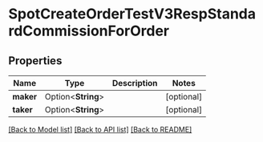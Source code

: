 # SpotCreateOrderTestV3RespStandardCommissionForOrder

## Properties

Name | Type | Description | Notes
------------ | ------------- | ------------- | -------------
**maker** | Option<**String**> |  | [optional]
**taker** | Option<**String**> |  | [optional]

[[Back to Model list]](../README.md#documentation-for-models) [[Back to API list]](../README.md#documentation-for-api-endpoints) [[Back to README]](../README.md)


